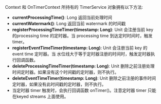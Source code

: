
Context 和 OnTimerContext 所持有的 TimerService 对象拥有以下方法:

* **currentProcessingTime()**: Long 返回当前处理时间
* **currentWatermark()**: Long 返回当前 watermark 的时间戳
* **registerProcessingTimeTimer(timestamp: Long)**: Unit 会注册当前 key 的processing time 的定时器。当 processing time 到达定时时间时，触发 timer。
* **registerEventTimeTimer(timestamp: Long)**: Unit 会注册当前 key 的 event time 定时器。当 水位线大于等于定时器注册的时间时，触发定时器执行回调函数。
* **deleteProcessingTimeTimer(timestamp: Long)**: Unit 删除之前注册处理时间定时器。如果没有这个时间戳的定时器，则不执行。
* **deleteEventTimeTimer(timestamp: Long)**: Unit 删除之前注册的事件时间定时器，如果没有此时间戳的定时器，则不执行。
* 当定时器 timer 触发时，会执行回调函数 onTimer()。注意定时器 timer 只能在keyed streams 上面使用。

